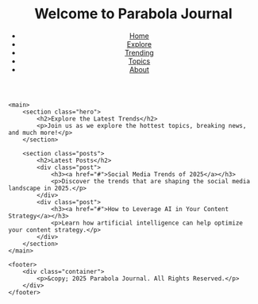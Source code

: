 <!DOCTYPE html>
<html lang="en">
<head>
    <meta charset="UTF-8">
    <meta name="viewport" content="width=device-width, initial-scale=1.0">
    <meta name="description" content="Welcome to Parabola Journal. A place to explore the latest in social media trends.">
    <title>Parabola Journal</title>
    <link href="https://fonts.googleapis.com/css2?family=Roboto:wght@400;700&display=swap" rel="stylesheet">
</head>
<body>
    <header>
        <div class="container">
            <h1>Welcome to Parabola Journal</h1>
            <nav>
                <ul>
                    <li><a href="#">Home</a></li>
                    <li><a href="#">Explore</a></li>
                    <li><a href="#">Trending</a></li>
                    <li><a href="#">Topics</a></li>
                    <li><a href="#">About</a></li>
                </ul>
            </nav>
        </div>
    </header>

    <main>
        <section class="hero">
            <h2>Explore the Latest Trends</h2>
            <p>Join us as we explore the hottest topics, breaking news, and much more!</p>
        </section>

        <section class="posts">
            <h2>Latest Posts</h2>
            <div class="post">
                <h3><a href="#">Social Media Trends of 2025</a></h3>
                <p>Discover the trends that are shaping the social media landscape in 2025.</p>
            </div>
            <div class="post">
                <h3><a href="#">How to Leverage AI in Your Content Strategy</a></h3>
                <p>Learn how artificial intelligence can help optimize your content strategy.</p>
            </div>
        </section>
    </main>

    <footer>
        <div class="container">
            <p>&copy; 2025 Parabola Journal. All Rights Reserved.</p>
        </div>
    </footer>
</body>
</html>
